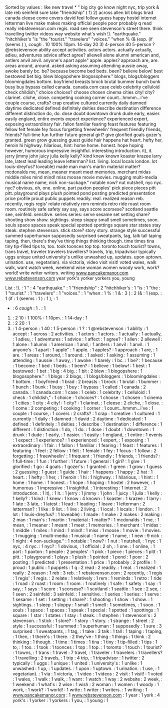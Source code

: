 Sorted by values :
like new travel * " big city go know night nyc, trip york & late reb seinfeld sure take "friendship" ( 1) 2) across allen bit blogs brad canada cleese come covers david feel follow guess happy hostel internet letterman live make makes making official people poor probably q read really rebstevenson.com regis. road see seen stevenson's street there. think travelling twitter videos way website what's wish !). "earthquake." "hitchhiker's "is "the "tourist." "travelers" "voices." "when % (& (esp. (if (seems ) ), *cough* . 10 100% 10pm. 14-day 20 3) 4-person 40 5-person ? @rebstevenson ability accept activities. actors actors. actually actually, adieu, adventures advice affect agree? allewell alone alumni american and, antlers anvil anvil. anyone's apart apple" apple. apples? approach are, are. areas around, around. asked asking assuming attending aussie away, awoke barely bc. be? because become bed beds. been? believe below! best bestowed bet big. blew blogopshere blogosophere." blogs, blogs/bloggers bloomingdales bottom. boyfriend breasts brock brutal bummer bunch bunk busy buy bypass called canada. canada.com case celeb celebrity celluloid check childish," choice choices? choose chosen cinema cities city! city? clarinet. cliche, close. competing cooking corner count...hmmm...i've couple course, crafts? crap creative cultured currently daily damned daytime dedicated defined definitely deities describe destination difference different distinction do, do. dose doubt downtown drunk dude early, easier. easily england, entire events expect experience? experienced expert, exposing extraordinary fair. fallon familiar fearing feast features featuring fellow felt female fey focus forgetting freewheelin' frequent friendly friends, friends? full-time fun further future general girl? give glorified goals gozer's granted. green grow guessing guest guide hair happens hat heart. hefty her, heroin hi highway. hilarious, hint: home home. honest. hope hoping however, humorous impressive insightful. interesting introduction. it), it. jerry jimmy john juicy julia kelly kelly? kind knew known koaster krazee larry late, latest lead leading leave letterman? list. living. local locals london. lot louis-dreyfus? loveable) made man man's martin material matter? mcdonalds me, mean, meaner meant meet memories. merchant midas middle miles mind mind! miss moose movie movies. mugging multi-media musical name name, nick non-suckage." notable now? nut nutshell, nyc nyc. nyc? obvious, oh, one. online, part paxton peoples' pick piece pieces pitt pitt. playground plays plush pointed pond posting predicted presentation price profile proud public puppets readily. real. realized reason reb. recently, regis regis' relate relatively rem reminds retro ride roast room room. routinely safe safety say say, says score scorsese? scotland seattle see, seinfeld. sensitive. series series: serve sesame set setting share? shooting show show. sightings. sleep sloppy small smell sometimes, soon. souls space spaces speak special spotted spottings square star states stay steak. stephen stevenson. stick store? story story. strange style successful summed superhuman supposedly surprised sweatpants, tag, talk tall taping taping, then, there's they've thing things thinking though. time times tina tiny tip-filled tips to, too. took toonces top top. toronto touch tourist? towns, trans travel, traveler travelers travellers? travels, trip, tripadvisor typically uggs unique united university's unlike unwashed up, updates. upon uptown. urination. use, vegetarian). via victoria, video visit visit! voted wales, walk walk, want watch week, weekend wise woman women woody work, work? world! write writer writers. writing www.pancakemanor.com www.rebstevenson.com year york's yorker yorkers you, young 

List :
!). : 1
" : 4
"earthquake." : 1
"friendship" : 2
"hitchhiker's : 1
"is : 1
"the : 1
"tourist." : 1
"travelers" : 1
"voices." : 1
"when : 1
% : 1
& : 3
( : 2
(& : 1
(esp. : 1
(if : 1
(seems : 1
) : 1
), : 1
* : 6
*cough* : 1
. : 1
1) : 2
10 : 1
100% : 1
10pm. : 1
14-day : 1
2) : 2
20 : 1
3) : 1
4-person : 1
40 : 1
5-person : 1
? : 1
@rebstevenson : 1
ability : 1
accept : 1
across : 2
activities. : 1
actors : 1
actors. : 1
actually : 1
actually, : 1
adieu, : 1
adventures : 1
advice : 1
affect : 1
agree? : 1
allen : 2
allewell : 1
alone : 1
alumni : 1
american : 1
and, : 1
antlers : 1
anvil : 1
anvil. : 1
anyone's : 1
apart : 1
apple" : 1
apple. : 1
apples? : 1
approach : 1
are, : 1
are. : 1
areas : 1
around, : 1
around. : 1
asked : 1
asking : 1
assuming : 1
attending : 1
aussie : 1
away, : 1
awoke : 1
barely : 1
bc. : 1
be? : 1
because : 1
become : 1
bed : 1
beds. : 1
been? : 1
believe : 1
below! : 1
best : 1
bestowed : 1
bet : 1
big : 4
big. : 1
bit : 2
blew : 1
blogopshere : 1
blogosophere." : 1
blogs : 2
blogs, : 1
blogs/bloggers : 1
bloomingdales : 1
bottom. : 1
boyfriend : 1
brad : 2
breasts : 1
brock : 1
brutal : 1
bummer : 1
bunch : 1
bunk : 1
busy : 1
buy : 1
bypass : 1
called : 1
canada : 2
canada. : 1
canada.com : 1
case : 1
celeb : 1
celebrity : 1
celluloid : 1
check : 1
childish," : 1
choice : 1
choices? : 1
choose : 1
chosen : 1
cinema : 1
cities : 1
city : 4
city! : 1
city? : 1
clarinet. : 1
cleese : 2
cliche, : 1
close. : 1
come : 2
competing : 1
cooking : 1
corner : 1
count...hmmm...i've : 1
couple : 1
course, : 1
covers : 2
crafts? : 1
crap : 1
creative : 1
cultured : 1
currently : 1
daily : 1
damned : 1
david : 2
daytime : 1
dedicated : 1
defined : 1
definitely : 1
deities : 1
describe : 1
destination : 1
difference : 1
different : 1
distinction : 1
do, : 1
do. : 1
dose : 1
doubt : 1
downtown : 1
drunk : 1
dude : 1
early, : 1
easier. : 1
easily : 1
england, : 1
entire : 1
events : 1
expect : 1
experience? : 1
experienced : 1
expert, : 1
exposing : 1
extraordinary : 1
fair. : 1
fallon : 1
familiar : 1
fearing : 1
feast : 1
features : 1
featuring : 1
feel : 2
fellow : 1
felt : 1
female : 1
fey : 1
focus : 1
follow : 2
forgetting : 1
freewheelin' : 1
frequent : 1
friendly : 1
friends, : 1
friends? : 1
full-time : 1
fun : 1
further : 1
future : 1
general : 1
girl? : 1
give : 1
glorified : 1
go : 4
goals : 1
gozer's : 1
granted. : 1
green : 1
grow : 1
guess : 2
guessing : 1
guest : 1
guide : 1
hair : 1
happens : 1
happy : 2
hat : 1
heart. : 1
hefty : 1
her, : 1
heroin : 1
hi : 1
highway. : 1
hilarious, : 1
hint: : 1
home : 1
home. : 1
honest. : 1
hope : 1
hoping : 1
hostel : 2
however, : 1
humorous : 1
impressive : 1
insightful. : 1
interesting : 1
internet : 2
introduction. : 1
it), : 1
it. : 1
jerry : 1
jimmy : 1
john : 1
juicy : 1
julia : 1
kelly : 1
kelly? : 1
kind : 1
knew : 1
know : 4
known : 1
koaster : 1
krazee : 1
larry : 1
late : 3
late, : 1
latest : 1
lead : 1
leading : 1
leave : 1
letterman : 2
letterman? : 1
like : 9
list. : 1
live : 2
living. : 1
local : 1
locals : 1
london. : 1
lot : 1
louis-dreyfus? : 1
loveable) : 1
made : 1
make : 2
makes : 2
making : 2
man : 1
man's : 1
martin : 1
material : 1
matter? : 1
mcdonalds : 1
me, : 1
mean, : 1
meaner : 1
meant : 1
meet : 1
memories. : 1
merchant : 1
midas : 1
middle : 1
miles : 1
mind : 1
mind! : 1
miss : 1
moose : 1
movie : 1
movies. : 1
mugging : 1
multi-media : 1
musical : 1
name : 1
name, : 1
new : 9
nick : 1
night : 4
non-suckage." : 1
notable : 1
now? : 1
nut : 1
nutshell, : 1
nyc : 1
nyc, : 4
nyc. : 1
nyc? : 1
obvious, : 1
official : 2
oh, : 1
one. : 1
online, : 1
part : 1
paxton : 1
people : 2
peoples' : 1
pick : 1
piece : 1
pieces : 1
pitt : 1
pitt. : 1
playground : 1
plays : 1
plush : 1
pointed : 1
pond : 1
poor : 2
posting : 1
predicted : 1
presentation : 1
price : 1
probably : 2
profile : 1
proud : 1
public : 1
puppets : 1
q : 2
read : 2
readily. : 1
real. : 1
realized : 1
really : 2
reason : 1
reb : 3
reb. : 1
rebstevenson.com : 2
recently, : 1
regis : 1
regis' : 1
regis. : 2
relate : 1
relatively : 1
rem : 1
reminds : 1
retro : 1
ride : 1
road : 2
roast : 1
room : 1
room. : 1
routinely : 1
safe : 1
safety : 1
say : 1
say, : 1
says : 1
score : 1
scorsese? : 1
scotland : 1
seattle : 1
see : 2
see, : 1
seen : 2
seinfeld : 3
seinfeld. : 1
sensitive. : 1
series : 1
series: : 1
serve : 1
sesame : 1
set : 1
setting : 1
share? : 1
shooting : 1
show : 1
show. : 1
sightings. : 1
sleep : 1
sloppy : 1
small : 1
smell : 1
sometimes, : 1
soon. : 1
souls : 1
space : 1
spaces : 1
speak : 1
special : 1
spotted : 1
spottings : 1
square : 1
star : 1
states : 1
stay : 1
steak. : 1
stephen : 1
stevenson's : 2
stevenson. : 1
stick : 1
store? : 1
story : 1
story. : 1
strange : 1
street : 2
style : 1
successful : 1
summed : 1
superhuman : 1
supposedly : 1
sure : 3
surprised : 1
sweatpants, : 1
tag, : 1
take : 3
talk : 1
tall : 1
taping : 1
taping, : 1
then, : 1
there's : 1
there. : 2
they've : 1
thing : 1
things : 1
think : 2
thinking : 1
though. : 1
time : 1
times : 1
tina : 1
tiny : 1
tip-filled : 1
tips : 1
to, : 1
too. : 1
took : 1
toonces : 1
top : 1
top. : 1
toronto : 1
touch : 1
tourist? : 1
towns, : 1
trans : 1
travel : 7
travel, : 1
traveler : 1
travelers : 1
travellers? : 1
travelling : 2
travels, : 1
trip : 4
trip, : 1
tripadvisor : 1
twitter : 2
typically : 1
uggs : 1
unique : 1
united : 1
university's : 1
unlike : 1
unwashed : 1
up, : 1
updates. : 1
upon : 1
uptown. : 1
urination. : 1
use, : 1
vegetarian). : 1
via : 1
victoria, : 1
video : 1
videos : 2
visit : 1
visit! : 1
voted : 1
wales, : 1
walk : 1
walk, : 1
want : 1
watch : 1
way : 2
website : 2
week, : 1
weekend : 1
what's : 2
wise : 1
wish : 2
woman : 1
women : 1
woody : 1
work, : 1
work? : 1
world! : 1
write : 1
writer : 1
writers. : 1
writing : 1
www.pancakemanor.com : 1
www.rebstevenson.com : 1
year : 1
york : 4
york's : 1
yorker : 1
yorkers : 1
you, : 1
young : 1

